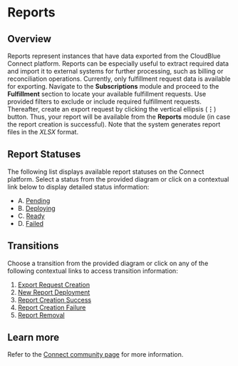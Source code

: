 # Reports
## Overview
Reports represent instances that have data exported from the CloudBlue Connect platform. Reports can be especially useful to extract required data and import it to external systems for further processing, such as billing or reconciliation operations.
Currently, only fulfillment request data is available for exporting. Navigate to the **Subscriptions** module and proceed to the **Fulfillment** section to locate your available fulfillment requests. Use provided filters to exclude or include required fulfillment requests. Thereafter, create an export request by clicking the vertical ellipsis (**⋮**) button. Thus, your report will be available from the **Reports** module (in case the report creation is successful). Note that the system generates report files in the *XLSX* format.
## Report Statuses
The following list displays available report statuses on the Connect platform. Select a status from the provided diagram or click on a contextual link below to display detailed status information:

* A. [Pending](s-a-pending.html)
* B. [Deploying](s-b-deploying.html)
* C. [Ready](s-c-ready.html)
* D. [Failed](s-d-failed.html)

## Transitions
Choose a transition from the provided diagram or click on any of the following contextual links to access transition information:

1. [Export Request Creation](t-1-new-pending.html)
2. [New Report Deployment](t-2-pen-deploying.html)
3. [Report Creation Success](t-3-dep-ready.html)
4. [Report Creation Failure](t-4-dep-failed.html)
5. [Report Removal](t-5-ready-remove.html)

## Learn more
Refer to the [Connect community page](https://connect.cloudblue.com/community/modules/reports/) for more information.
